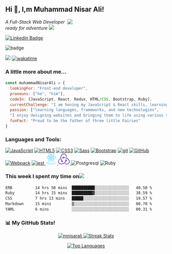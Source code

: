 
## Hi 👋, I,m Muhammad Nisar Ali!

<img align='right' src="https://cdn.dribbble.com/users/1162077/screenshots/3848914/programmer.gif" width="310">
<p><em>A Full-Stack Web Developer ready for adventure</em> <img src="https://media.giphy.com/media/XGma2iRIHTKkwqRkFl/giphy.gif" width="50"></p>


<!-- Social -->
[![Linkedin Badge](https://img.shields.io/badge/-Muhammad%20Nisar%20Ali-blue?style=flat-square&logo=Linkedin&logoColor=white&link=https://www.linkedin.com/in/muhammad-nisar-ali/)](https://www.linkedin.com/in/muhammad-nisar-ali/)

<!-- Top Committers Badge -->
![badge](https://aktive.tk/pakistan/MNisarAli?label=Most%20Active%20GitHub%20User%20In%20Pakistan%20Rank&color=blue)

<!-- Profile View Counter & Code Time Badge -->
![](https://komarev.com/ghpvc/?username=MNisarAli&label=Profile+Views) [![wakatime](https://wakatime.com/badge/user/0e1f3c03-0112-470c-bb53-99cc16368b7f.svg)](https://wakatime.com/@0e1f3c03-0112-470c-bb53-99cc16368b7f)

### A little more about me...  

```javascript
const muhammadNisarAli = {
  lookingFor: "Front-end developer",
  pronouns: ["he", "him"],
  codeIn: [JavaScript, React, Redux, HTML/CSS, Bootstrap, Ruby],
  currentChallenge: "I am honing my JavaScript & React skills, learning Ruby & Rails",
  passion: ["learning languages, frameworks, and new technologies",
  "I enjoy designing websites and bringing them to life using various technologies"],
  funFact: "Proud to be the father of three little Fairies"
}
```

### Languages and Tools:

<p align="left">
  <a href="https://developer.mozilla.org/en-US/docs/Web/JavaScript" target="_blank" rel="noreferrer"><img src="https://raw.githubusercontent.com/danielcranney/readme-generator/main/public/icons/skills/javascript-colored.svg" width="36" height="36" alt="JavaScript" /></a>
  <a href="https://developer.mozilla.org/en-US/docs/Glossary/HTML5" target="_blank" rel="noreferrer"><img src="https://raw.githubusercontent.com/danielcranney/readme-generator/main/public/icons/skills/html5-colored.svg" width="36" height="36" alt="HTML5" /></a>
  <a href="https://www.w3.org/TR/CSS/#css" target="_blank" rel="noreferrer"><img src="https://raw.githubusercontent.com/danielcranney/readme-generator/main/public/icons/skills/css3-colored.svg" width="36" height="36" alt="CSS3" /></a>
  <a href="https://sass-lang.com/" target="_blank" rel="noreferrer"><img src="https://raw.githubusercontent.com/danielcranney/readme-generator/main/public/icons/skills/sass-colored.svg" width="36" height="36" alt="Sass" /></a>
  <a href="https://getbootstrap.com/" target="_blank" rel="noreferrer"><img src="https://raw.githubusercontent.com/danielcranney/readme-generator/main/public/icons/skills/bootstrap-colored.svg" width="36" height="36" alt="Bootstrap" /></a>
  <a href="https://git-scm.com/" target="_blank" rel="noreferrer"><img src="https://www.vectorlogo.zone/logos/git-scm/git-scm-icon.svg" alt="git" width="36" height="36"/></a>
  <a href="https://github.com/" target="_blank" rel="noreferrer"><img src="https://user-images.githubusercontent.com/25181517/117364276-fc4eb280-aebd-11eb-92ba-8a6ef74b7313.png" width="36" height="36" alt="GitHub" /></a>
  <a href="https://webpack.js.org/" target="_blank" rel="noreferrer"><img src="https://raw.githubusercontent.com/danielcranney/readme-generator/main/public/icons/skills/webpack-colored.svg" width="36" height="36" alt="Webpack" /></a>
  <a href="https://jestjs.io" target="_blank" rel="noreferrer"> <img src="https://www.vectorlogo.zone/logos/jestjsio/jestjsio-icon.svg" alt="jest" width="36" height="36"/> </a>
  <a href="https://reactjs.org/" target="_blank" rel="noreferrer"> <img src="https://raw.githubusercontent.com/devicons/devicon/master/icons/react/react-original-wordmark.svg" alt="react" width="36" height="36"/> </a>
  <a href="https://redux.js.org" target="_blank" rel="noreferrer"> <img src="https://raw.githubusercontent.com/devicons/devicon/master/icons/redux/redux-original.svg" alt="redux" width="36" height="36"/> </a>
  <img src="https://github.com/get-icon/geticon/raw/master/icons/postgresql.svg" alt="Postgresql" title="Postgresql" width="36" height="36"/>
	<img src="https://user-images.githubusercontent.com/25181517/192603745-7d34df9e-7756-4756-a539-6a61badf7a80.png" alt="Ruby" title="Ruby" width="36" height="36"/>
</p>



### This week I spent my time on<img src="https://media.giphy.com/media/SvQzkTQb3ZwKcj1QTO/giphy.gif" width="40">

<!--START_SECTION:waka-->

```txt
ERB          14 hrs 58 mins  ██████████░░░░░░░░░░░░░░░   40.50 %
Ruby         14 hrs 15 mins  █████████▓░░░░░░░░░░░░░░░   38.59 %
CSS          7 hrs 13 mins   █████░░░░░░░░░░░░░░░░░░░░   19.57 %
Markdown     15 mins         ▒░░░░░░░░░░░░░░░░░░░░░░░░   00.70 %
YAML         6 mins          ░░░░░░░░░░░░░░░░░░░░░░░░░   00.31 %
```

<!--END_SECTION:waka-->

### 📊 My GitHub Stats!
<div>
  <p align="center">
    <a href="https://github.com/MNisarAli">
      <img width="48.2%" src="https://github-readme-stats.vercel.app/api?username=MNisarAli&show_icons=true&count_private=true&border_radius=5" alt="mnisarali" />
      <img width="50.8%" src="https://github-readme-streak-stats.herokuapp.com?user=MNisarAli&stroke=000&ring=2177e9&fire=2177e9&currStreakNum=000&currStreakLabel=2177e9&sideNums=000&sideLabels=000&dates=000&border_radius=5" alt="Streak Stats" />
    </a>
  </p>
  <p align="center">
    <a href="https://github.com/MNisarAli">
      <img width="42.52%" src="https://github-readme-stats.vercel.app/api/top-langs/?username=MNisarAli&langs_count=5&layout=compact&border_color=f8f8f8&border_radius=5" alt="Top Languages" />
<!--       <img width="56.4%" src="https://github-readme-activity-graph.cyclic.app/graph?username=MNisarAli&bg_color=fff&color=000&line=2177e9&radius=10" alt="Activity Graph" /> -->
    </a>
  </p>
</div>
